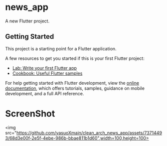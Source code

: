# news_app

A new Flutter project.

## Getting Started

This project is a starting point for a Flutter application.

A few resources to get you started if this is your first Flutter project:

- [Lab: Write your first Flutter app](https://docs.flutter.dev/get-started/codelab)
- [Cookbook: Useful Flutter samples](https://docs.flutter.dev/cookbook)

For help getting started with Flutter development, view the
[online documentation](https://docs.flutter.dev/), which offers tutorials,
samples, guidance on mobile development, and a full API reference.

# ScreenShot 
<img src="https://github.com/yasuoXmain/clean_arch_news_app/assets/73714493/68d3e00f-2e5f-4ebe-986b-bbae811b1d60",width=100,height=100>


